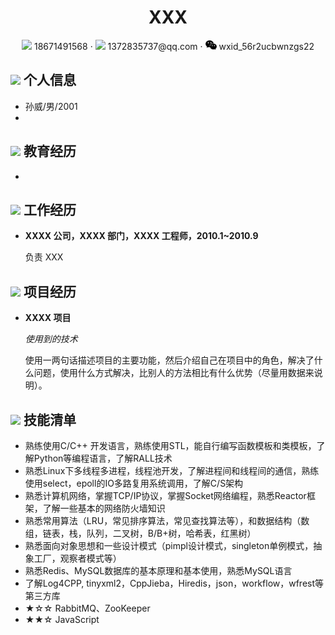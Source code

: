  <center>
     <h1>XXX</h1>
     <div>
         <span>
             <img src="assets/phone-solid.svg" width="18px">
             18671491568
         </span>
         ·
         <span>
             <img src="assets/envelope-solid.svg" width="18px">
             1372835737@qq.com
         </span>
         ·
         <span>
             <img src="assets/wx-photo.png" width="18px">
             wxid_56r2ucbwnzgs22
         </span>
     </div>
 </center>

 ## <img src="assets/info-circle-solid.svg" width="30px"> 个人信息 

 - 孙威/男/2001
 - 

## <img src="assets/graduation-cap-solid.svg" width="30px"> 教育经历

- 

## <img src="assets/briefcase-solid.svg" width="30px"> 工作经历

- **XXXX 公司，XXXX 部门，XXXX 工程师，2010.1~2010.9**

   负责 XXX

## <img src="assets/project-diagram-solid.svg" width="30px"> 项目经历

- **XXXX 项目**

  *使用到的技术*
    
  使用一两句话描述项目的主要功能，然后介绍自己在项目中的角色，解决了什么问题，使用什么方式解决，比别人的方法相比有什么优势（尽量用数据来说明）。

## <img src="assets/tools-solid.svg" width="30px"> 技能清单

- 熟练使用C/C++ 开发语言，熟练使用STL，能自行编写函数模板和类模板，了解Python等编程语言，了解RALL技术
- 熟悉Linux下多线程多进程，线程池开发，了解进程间和线程间的通信，熟练使用select，epoll的IO多路复用系统调用，了解C/S架构
- 熟悉计算机网络，掌握TCP/IP协议，掌握Socket网络编程，熟悉Reactor框架，了解一些基本的网络防火墙知识
- 熟悉常用算法（LRU，常见排序算法，常见查找算法等），和数据结构（数组，链表，栈，队列，二叉树，B/B+树，哈希表，红黑树）
- 熟悉面向对象思想和一些设计模式（pimpl设计模式，singleton单例模式，抽象工厂，观察者模式等）
- 熟悉Redis、MySQL数据库的基本原理和基本使用，熟悉MySQL语言
- 了解Log4CPP, tinyxml2，CppJieba，Hiredis，json，workflow，wfrest等第三方库
- ★☆☆ RabbitMQ、ZooKeeper
- ★★☆ JavaScript
